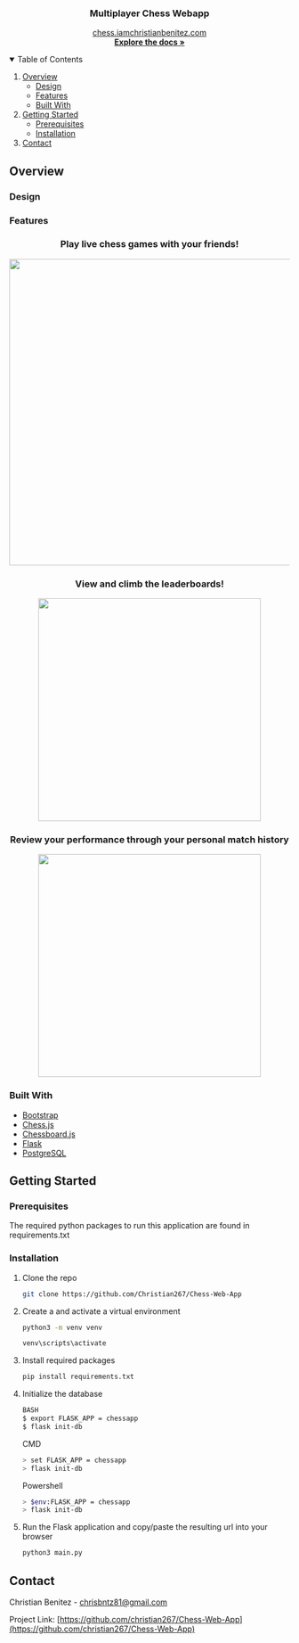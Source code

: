 
<!-- PROJECT LOGO -->

<p align="center">
  <h3 align="center">Multiplayer Chess Webapp</h3>
  <p align="center">
  <a align="center" href="https://chess.iamchristianbenitez.com">chess.iamchristianbenitez.com</a>
  <br />
    <a href="https://github.com/Christian267/Chess-Web-App"><strong>Explore the docs »</strong></a>
    <br />
  </p>
</p>



<!-- TABLE OF CONTENTS -->
<details open="open">
  <summary>Table of Contents</summary>
  <ol>
    <li>
      <a href="#overview">Overview</a>
      <ul>
        <li><a href="#design">Design</a></li>
      </ul>
      <ul>
        <li><a href="#features">Features</a></li>
      </ul>
      <ul>
        <li><a href="#built-with">Built With</a></li>
      </ul>
    </li>
    <li>
      <a href="#getting-started">Getting Started</a>
      <ul>
        <li><a href="#prerequisites">Prerequisites</a></li>
        <li><a href="#installation">Installation</a></li>
      </ul>
    </li>
    <li><a href="#contact">Contact</a></li>
  </ol>
</details>



<!-- ABOUT THE PROJECT -->
## Overview
### Design

### Features
  <h3 align="center">Play live chess games with your friends!</h3>
<p align="center">
  <img src="https://i.imgur.com/71wzisY.gif" width=550>
</p>
  <h3 align="center">View and climb the leaderboards!</h3>
<p align="center">
  <img src="https://i.imgur.com/f3a2VyF.png" width=400>
</p>
  <h3 align="center">Review your performance through your personal match history</h3>
<p align="center">
  <img src="https://i.imgur.com/Cnabirc.png" width=400>
</p>


### Built With
* [Bootstrap](https://getbootstrap.com/)
* [Chess.js](https://github.com/jhlywa/chess.js/)
* [Chessboard.js](https://chessboardjs.com/)
* [Flask](https://flask.palletsprojects.com/en/2.0.x/)
* [PostgreSQL](https://www.postgresql.org/)



<!-- GETTING STARTED -->
## Getting Started

### Prerequisites

The required python packages to run this application are found in requirements.txt

### Installation

<!-- 1. Get a free API Key at [https://example.com](https://example.com) -->
1. Clone the repo
   ```sh
   git clone https://github.com/Christian267/Chess-Web-App
   ```
2. Create a and activate a virtual environment
   ```sh
   python3 -m venv venv

   venv\scripts\activate
   ```
3. Install required packages
   ```sh
   pip install requirements.txt
   ```
4. Initialize the database
   ```sh
   BASH
   $ export FLASK_APP = chessapp
   $ flask init-db
   ```
   CMD
   ```sh
   > set FLASK_APP = chessapp
   > flask init-db
   ```
   Powershell
   ```sh
   > $env:FLASK_APP = chessapp
   > flask init-db
   ```
  
5. Run the Flask application and copy/paste the resulting url into your browser
   ```sh
   python3 main.py
   ```
<!-- CONTACT -->
## Contact

Christian Benitez - chrisbntz81@gmail.com

Project Link: [https://github.com/christian267/Chess-Web-App](https://github.com/christian267/Chess-Web-App)

